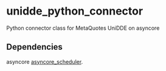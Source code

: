 unidde_python_connector
=======================

Python connector class for MetaQuotes UniDDE on asyncore



Dependencies
------------
 
asyncore
[asyncore_scheduler](https://github.com/stavinsky/asyncore_scheduler).